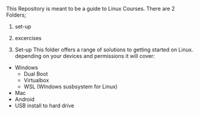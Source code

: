 This Repository is meant to be a guide to Linux Courses. 
There are 2 Folders;
1) set-up
2) excercises

1) Set-up
This folder offers a range of solutions to getting started on Linux. depending on your devices and permissions
it will cover:
- Windows
    - Dual Boot
    - Virtualbox
    - WSL (WIndows susbsystem for Linux)
- Mac
- Android
- USB install to hard drive